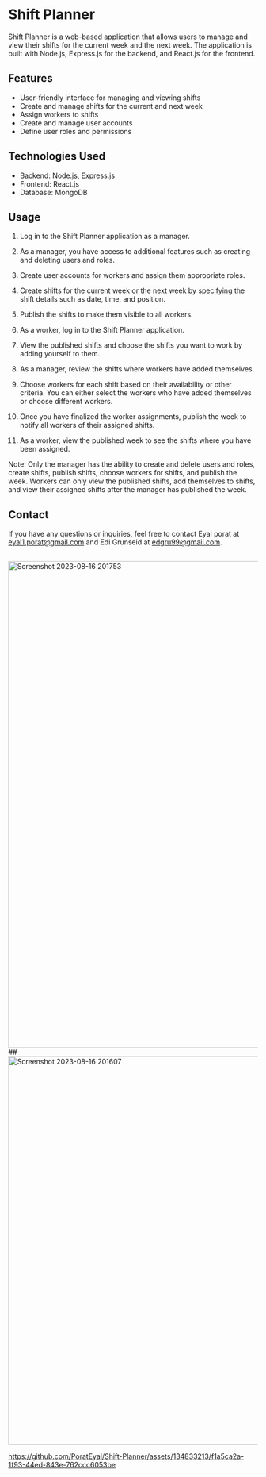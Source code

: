 # Shift Planner

Shift Planner is a web-based application that allows users to manage and view their shifts for the current week and the next week. The application is built with Node.js, Express.js for the backend, and React.js for the frontend.

## Features

- User-friendly interface for managing and viewing shifts
- Create and manage shifts for the current and next week
- Assign workers to shifts
- Create and manage user accounts
- Define user roles and permissions

## Technologies Used

- Backend: Node.js, Express.js
- Frontend: React.js
- Database: MongoDB

## Usage

1. Log in to the Shift Planner application as a manager.

2. As a manager, you have access to additional features such as creating and deleting users and roles.

3. Create user accounts for workers and assign them appropriate roles.

4. Create shifts for the current week or the next week by specifying the shift details such as date, time, and position.

5. Publish the shifts to make them visible to all workers.

6. As a worker, log in to the Shift Planner application.

7. View the published shifts and choose the shifts you want to work by adding yourself to them.

8. As a manager, review the shifts where workers have added themselves.

9. Choose workers for each shift based on their availability or other criteria. You can either select the workers who have added themselves or choose different workers.

10. Once you have finalized the worker assignments, publish the week to notify all workers of their assigned shifts.

11. As a worker, view the published week to see the shifts where you have been assigned.

Note: Only the manager has the ability to create and delete users and roles, create shifts, publish shifts, choose workers for shifts, and publish the week. Workers can only view the published shifts, add themselves to shifts, and view their assigned shifts after the manager has published the week.

## Contact

If you have any questions or inquiries, feel free to contact Eyal porat at eyal1.porat@gmail.com and Edi Grunseid at edgru99@gmail.com.
##
<img width="981" alt="Screenshot 2023-08-16 201753" src="https://github.com/PoratEyal/Shift-Planner/assets/134833213/b2adb833-10cf-49fe-96ca-f9088432ecdd">
##
<img width="784" alt="Screenshot 2023-08-16 201607" src="https://github.com/PoratEyal/Shift-Planner/assets/134833213/7b8de167-1007-4197-b62f-54cf22bc2e89">

https://github.com/PoratEyal/Shift-Planner/assets/134833213/f1a5ca2a-1f93-44ed-843e-762ccc6053be
